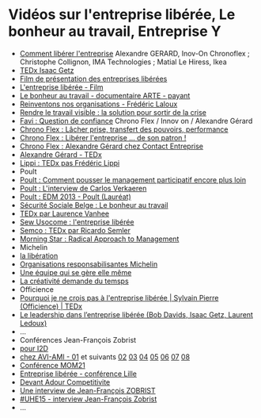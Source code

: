 # Vidéos sur l'entreprise libérée, Le bonheur au travail, Entreprise Y
- [Comment libérer l'entreprise](https://www.youtube.com/watch?v=Plom9XKLp2U) Alexandre GERARD, Inov-On Chronoflex ; Christophe Collignon, IMA Technologies ; Matial Le Hiress, Ikea
- [TEDx Isaac Getz](https://www.youtube.com/watch?v=9oZUMzQDaw8)
- [Film de présentation des entreprises libérées](https://www.youtube.com/watch?v=ZrAFpPbz7O4)
- [L'entreprise libérée - Film](https://www.youtube.com/watch?v=lGShsSQatN8)
- [Le bonheur au travail - documentaire ARTE - payant](http://boutique.arte.tv/f10216-bonheur_travail)
- [Reinventons nos organisations - Frédéric Laloux](https://www.youtube.com/watch?v=NZKqPoQiaDE)
- [Rendre le travail visible : la solution pour sortir de la crise](https://www.youtube.com/watch?v=B_1BPdB_UMc)
- [Favi : Question de confiance](https://www.youtube.com/watch?v=pBTdhwXpKOA)
Chrono Flex / Innov on / Alexandre Gérard
 - [Chrono Flex : Lâcher prise, transfert des pouvoirs, performance](http://www.uodc.fr/management/video/v/video/lacher_prise_transfert_des_pouvoirs_performance/chrono_flex_un_modele_de_croissance_la_crise_et_une_enorme_baffe.html)
 - [Chrono Flex : Libérer l'entreprise ... de son patron !](https://www.youtube.com/watch?v=H9HbwkGAmgo)
 - [Chrono Flex : Alexandre Gérard chez Contact Entreprise](https://www.youtube.com/watch?v=SZrAoqV3PsY)
 - [Alexandre Gérard - TEDx](https://www.youtube.com/watch?v=VebUucpwAZc)
- [Lippi : TEDx pas Frédéric Lippi](https://www.youtube.com/watch?v=jwUskTfhbIk)
- Poult
 - [Poult : Comment pousser le management participatif encore plus loin](https://www.youtube.com/watch?v=lcgerZTq640)
 - [Poult : L'interview de Carlos Verkaeren](https://www.youtube.com/watch?v=2XnJs5dykbk)
 - [Poult : EDM 2013 - Poult (Lauréat)](https://www.youtube.com/watch?v=2OMLU8jutyM)
- [Sécurité Sociale Belge : Le bonheur au travail](https://www.youtube.com/watch?v=wGXUtj6pGEo)
- [TEDx par Laurence Vanhee](https://www.youtube.com/watch?v=D2IZG-9TL2E)
- [Sew Usocome : l'entreprise libérée](https://www.youtube.com/watch?v=M_kr-YTuaR0)
- [Semco : TEDx par Ricardo Semler](http://www.ted.com/talks/ricardo_semler_radical_wisdom_for_a_company_a_school_a_life)  
- [Morning Star : Radical Approach to Management](https://www.youtube.com/watch?v=qqUBdX1d3ok)
- Michelin
 - [la libération](https://www.youtube.com/watch?v=SZrAoqV3PsY)
 - [Organisations responsabilisantes Michelin](https://www.youtube.com/watch?v=vQIabPEgN3U)
 - [Une équipe qui se gère elle même](https://www.youtube.com/watch?v=oab0LNwLRnI)
- [La créativité demande du temsps](https://www.youtube.com/watch?v=AXo_pFaeMGQ)
- Officience
 - [Pourquoi je ne crois pas à l'entreprise libérée | Sylvain Pierre (Officience) | TEDx](https://www.youtube.com/watch?v=7PmmhzljJdw)
- [Le leadership dans l’entreprise libérée (Bob Davids, Isaac Getz, Laurent Ledoux) ](https://www.youtube.com/watch?v=TkuPimyH2YI)
- ...
- Conférences Jean-François Zobrist
 - [pour I2D](https://vimeo.com/66659970 )
 - [chez AVI-AMI - 01](https://www.youtube.com/watch?v=J70qXknqkTg)  et suivants [02](https://www.youtube.com/watch?v=c_NvVdmfBzc)  [03](https://www.youtube.com/watch?v=-jm1QROzRAM)  [04](https://www.youtube.com/watch?v=vmcA2-Soamk)  [05](https://www.youtube.com/watch?v=WjaBtct5_Ns)  [06](https://www.youtube.com/watch?v=fPwGRGSXbyw)  [07](https://www.youtube.com/watch?v=amoZuEu1I80)  [08](https://www.youtube.com/watch?v=8G1sSEaRKks)
 - [Conférence MOM21](https://www.youtube.com/watch?v=KXIy_qlmq1Q&index=10)
 - [Entreprise libérée - conférence Lille](https://www.youtube.com/watch?v=2jjEN5hdFwc)
 - [Devant Adour Competitivite](https://www.youtube.com/watch?v=XCHUhyu9Tt0)
 - [Une interview de Jean-François ZOBRIST](http://www.excellence-operationnelle.tv/une-magnifique-interview-de-jean-francois-zobrist-sur-lorganisation-de-lentreprise-favi.php)
 - [#UHE15 - interview Jean-François Zobrist](https://www.youtube.com/watch?t=15&v=dXFoWWaDZYg)
- ...
